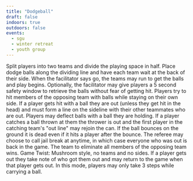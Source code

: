 ```yaml
---
title: "Dodgeball"
draft: false
indoors: true
outdoors: false
events:
  - sgu
  - winter retreat
  - youth group
---
```


Split players into two teams and divide the playing space in half. Place dodge balls along the dividing line and have each team wait at the back of their side. When the facilitator says go, the teams may run to get the balls and play begins. Optionally, the facilitator may give players a 5 second safety window to retrieve the balls without fear of getting hit. Players try to hit members of the opposing team with balls while staying on their own side. If a player gets hit with a ball they are out (unless they get hit in the head) and must form a line on the sideline with their other teammates who are out. Players may deflect balls with a ball they are holding. If a player catches a ball thrown at them the thrower is out and the first player in the catching team's "out line" may rejoin the can. If the ball bounces on the ground it is dead even if it hits a player after the bounce. The referee may choose to call jail break at anytime, in which case everyone who was out is back in the game. The team to eliminate all members of the opposing team wins. Game Twist: Mushroom style, no teams and no sides. If a player gets out they take note of who got them out and may return to the game when that player gets out. In this mode, players may only take 3 steps while carrying a ball.
